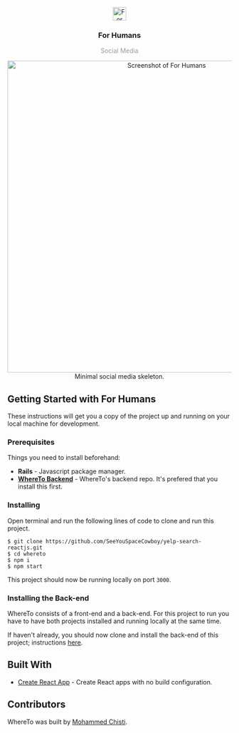 <p align="center">
  <img
    src=""
    alt="For Humans Rails"
    width="30" />
</p>
<h3 align="center">
  For Humans
</h3>
<p align="center" style="color: #999;">Social Media</p>

<p align="center">
  <img
    src=""
    alt="Screenshot of For Humans"
    width="700" />
    </br>
    Minimal social media skeleton.
</p>

## Getting Started with For Humans
These instructions will get you a copy of the project up and running on your local machine for development.

### Prerequisites
Things you need to install beforehand:
* **Rails** - Javascript package manager.
* [**WhereTo Backend**](https://github.com/SeeYouSpaceCowboy/yelp-search-nodejs.git) - WhereTo's backend repo. It's prefered that you install this first.

### Installing

Open terminal and run the following lines of code to clone and run this project.

 ```shell
 $ git clone https://github.com/SeeYouSpaceCowboy/yelp-search-reactjs.git
 $ cd whereto
 $ npm i
 $ npm start
 ```
 This project should now be running locally on port `3000`.

### Installing the Back-end
WhereTo consists of a front-end and a back-end. For this project to run you have to have both projects installed and running locally at the same time.

If haven't already, you should now clone and install the back-end of this project; instructions [here](https://github.com/SeeYouSpaceCowboy/yelp-search-nodejs.git).

## Built With
* [Create React App](https://github.com/facebookincubator/create-react-app) - Create React apps with no build configuration.

## Contributors
WhereTo was built by [Mohammed Chisti](http://mohammedchisti.com).
